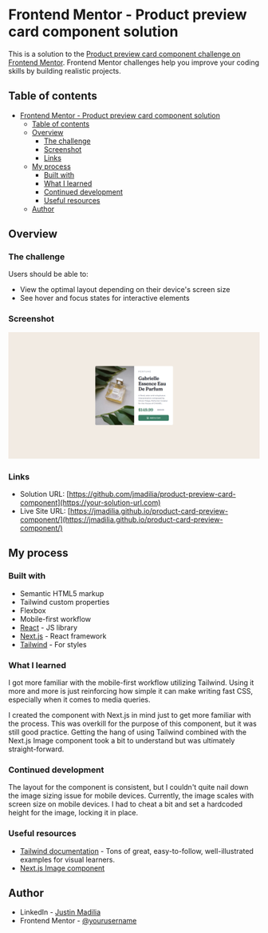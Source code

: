 # Frontend Mentor - Product preview card component solution

This is a solution to the [Product preview card component challenge on Frontend Mentor](https://www.frontendmentor.io/challenges/product-preview-card-component-GO7UmttRfa). Frontend Mentor challenges help you improve your coding skills by building realistic projects.

## Table of contents

- [Frontend Mentor - Product preview card component solution](#frontend-mentor---product-preview-card-component-solution)
  - [Table of contents](#table-of-contents)
  - [Overview](#overview)
    - [The challenge](#the-challenge)
    - [Screenshot](#screenshot)
    - [Links](#links)
  - [My process](#my-process)
    - [Built with](#built-with)
    - [What I learned](#what-i-learned)
    - [Continued development](#continued-development)
    - [Useful resources](#useful-resources)
  - [Author](#author)

## Overview

### The challenge

Users should be able to:

- View the optimal layout depending on their device's screen size
- See hover and focus states for interactive elements

### Screenshot

![](./product-preview-card-component-screenshot.png)

### Links

- Solution URL: [https://github.com/jmadilia/product-preview-card-component](https://your-solution-url.com)
- Live Site URL: [https://jmadilia.github.io/product-card-preview-component/](https://jmadilia.github.io/product-card-preview-component/)

## My process

### Built with

- Semantic HTML5 markup
- Tailwind custom properties
- Flexbox
- Mobile-first workflow
- [React](https://reactjs.org/) - JS library
- [Next.js](https://nextjs.org/) - React framework
- [Tailwind](https://tailwindcss.com/) - For styles

### What I learned

I got more familiar with the mobile-first workflow utilizing Tailwind. Using it more and more is just reinforcing how simple it can make writing fast CSS, especially when it comes to media queries.

I created the component with Next.js in mind just to get more familiar with the process. This was overkill for the purpose of this component, but it was still good practice. Getting the hang of using Tailwind combined with the Next.js Image component took a bit to understand but was ultimately straight-forward.

### Continued development

The layout for the component is consistent, but I couldn't quite nail down the image sizing issue for mobile devices. Currently, the image scales with screen size on mobile devices. I had to cheat a bit and set a hardcoded height for the image, locking it in place.

### Useful resources

- [Tailwind documentation](https://tailwindcss.com/) - Tons of great, easy-to-follow, well-illustrated examples for visual learners.
- [Next.js Image component](https://nextjs.org/docs/pages/api-reference/components/image)

## Author

- LinkedIn - [Justin Madilia](https://www.linkedin.com/in/justin-madilia/)
- Frontend Mentor - [@yourusername](https://www.frontendmentor.io/profile/jmadilia)
